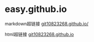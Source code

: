 # easy.github.io

markdown超链接
[git10823268.github.io/](https://git10823268.github.io/)

html超链接
<a href="https://git10823268.github.io/" target="_blank">git10823268.github.io</a>
